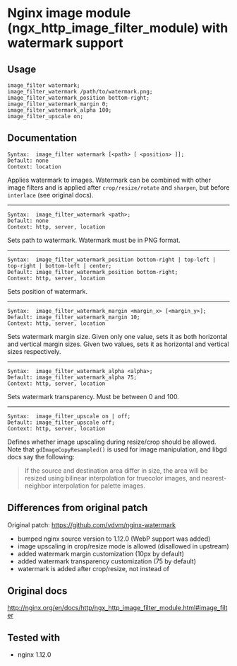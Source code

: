 # Nginx image module (ngx_http_image_filter_module) with watermark support

## Usage
```
image_filter watermark;
image_filter_watermark /path/to/watermark.png;
image_filter_watermark_position bottom-right;
image_filter_watermark_margin 0;
image_filter_watermark_alpha 100;
image_filter_upscale on;
```
## Documentation
```
Syntax:  image_filter watermark [<path> [ <position> ]];
Default: none
Context: location
```
Applies watermark to images. Watermark can be combined with other image filters and is applied after `crop/resize/rotate` and `sharpen`, but before `interlace` (see original docs).
___
```
Syntax:  image_filter_watermark <path>;
Default: none
Context: http, server, location
```
Sets path to watermark. Watermark must be in PNG format.
___
```
Syntax:  image_filter_watermark_position bottom-right | top-left | top-right | bottom-left | center;
Default: image_filter_watermark_position bottom-right;
Context: http, server, location
```
Sets position of watermark.
___
```
Syntax:  image_filter_watermark_margin <margin_x> [<margin_y>];
Default: image_filter_watermark_margin 10;
Context: http, server, location
```
Sets watermark margin size. Given only one value, sets it as both horizontal and vertical margin sizes. Given two values, sets it as horizontal and vertical sizes respectively.
___
```
Syntax:  image_filter_watermark_alpha <alpha>;
Default: image_filter_watermark_alpha 75;
Context: http, server, location
```
Sets watermark transparency. Must be between 0 and 100.
___
```
Syntax:  image_filter_upscale on | off;
Default: image_filter_upscale off;
Context: http, server, location
```
Defines whether image upscaling during resize/crop should be allowed. Note that `gdImageCopyResampled()` is used for image manipulation, and libgd docs say the following:
>If the source and destination area differ in size, the area will be resized using bilinear interpolation for truecolor images, and nearest-neighbor interpolation for palette images.

## Differences from original patch
Original patch: https://github.com/vdvm/nginx-watermark
* bumped nginx source version to 1.12.0 (WebP support was added)
* image upscaling in crop/resize mode is allowed (disallowed in upstream)
* added watermark margin customization (10px by default)
* added watermark transparency customization (75 by default)
* watermark is added after crop/resize, not instead of

## Original docs
http://nginx.org/en/docs/http/ngx_http_image_filter_module.html#image_filter

## Tested with
* nginx 1.12.0
